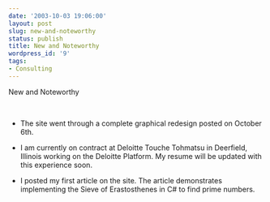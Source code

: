 ```yaml
---
date: '2003-10-03 19:06:00'
layout: post
slug: new-and-noteworthy
status: publish
title: New and Noteworthy
wordpress_id: '9'
tags:
- Consulting
---
```








New and Noteworthy






 



	
  * The site went through a complete graphical redesign posted on October 6th.

	
  * I am currently on contract at Deloitte Touche Tohmatsu in Deerfield, Illinois working
on the Deloitte Platform. My resume will be updated with this experience soon.

	
  * I posted my first article on the site. The article demonstrates implementing the
Sieve of Erastosthenes in C# to find prime numbers.






